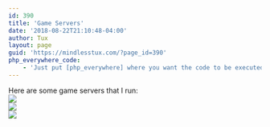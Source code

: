```yaml
---
id: 390
title: 'Game Servers'
date: '2018-08-22T21:10:48-04:00'
author: Tux
layout: page
guid: 'https://mindlesstux.com/?page_id=390'
php_everywhere_code:
    - 'Just put [php_everywhere] where you want the code to be executed.'
---
```


Here are some game servers that I run:  
[![](https://cache.gametracker.com/server_info/23.92.209.174:27015/b_560_95_1.png)](https://www.gametracker.com/server_info/23.92.209.174:27015/)  
[![](https://cache.gametracker.com/server_info/23.92.209.174:29019/b_560_95_1.png)](https://www.gametracker.com/server_info/23.92.209.174:29019/)  
[![](https://cache.gametracker.com/server_info/23.92.209.174:24019/b_560_95_1.png)](https://www.gametracker.com/server_info/23.92.209.174:24019/)